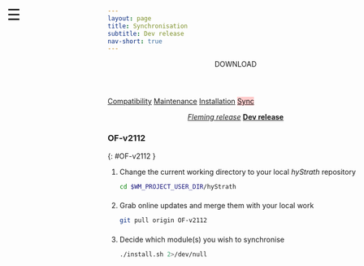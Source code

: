 ```yaml
---
layout: page
title: Synchronisation
subtitle: Dev release
nav-short: true
--- 
```


<div id="mySidenav" class="sidenav">
  <a href="javascript:void(0)" class="closebtn" onclick="closeNav()"><i class='fa fa-times'></i></a>
  <header>DOWNLOAD</header>
  <a href="https://hystrath.github.io/download/compatibility/">Compatibility</a>
  <a href="https://hystrath.github.io/download/maintenance/">Maintenance</a>
  <a href="https://hystrath.github.io/download/dev/installation/">Installation</a>
  <a href="https://hystrath.github.io/download/dev/sync/" style="background-color:#FFCCCC">Sync</a>
</div>

<span style="position: fixed;font-size:30px;cursor:pointer; margin:0px; top:60px;left:30px;" onclick="reopenNav()">&#9776;</span>

<script>
function openNav() {
  document.getElementById("mySidenav").style.width = "210px";
  document.getElementById("mySidenav").style.transition = "0s";
}

function closeNav() {
  document.getElementById("mySidenav").style.width = "0px";
  localStorage.removeItem('show_sidenav');
}

function reopenNav() {
  document.getElementById("mySidenav").style.width = "210px";
  document.getElementById("mySidenav").style.transition = "0.5s";
  localStorage.setItem("show_sidenav", true);
}

if (localStorage.getItem("show_sidenav")) openNav()
</script>

<p align="center">
  <a class="btn btn-outline-dark" href="https://hystrath.github.io/download/fleming/sync/" role="button"><i>Fleming release</i></a>
  <a class="btn btn-warning" href="https://hystrath.github.io/download/dev/sync/" role="button"><b>Dev release</b></a>
</p>

### OF-v2112   
{: #OF-v2112 }

1. Change the current working directory to your local *hyStrath* repository
    ```sh 
    cd $WM_PROJECT_USER_DIR/hyStrath
    ```
    <div style="line-height:50%;">
        <br>
    </div>
2. Grab online updates and merge them with your local work
    ```sh
    git pull origin OF-v2112  
    ``` 
    <div style="line-height:50%;">
        <br>
    </div>
3. Decide which module(s) you wish to synchronise  
    ```sh
    ./install.sh 2>/dev/null
    ```
